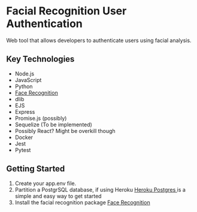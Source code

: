 # Facial Recognition User Authentication
<p> Web tool that allows developers to authenticate users using facial analysis. </p>

## Key Technologies
* Node.js
* JavaScript
* Python
* <a href="https://github.com/ageitgey/face_recognition"> Face Recognition </a>
* dlib
* EJS
* Express
* Promise.js (possibly)
* Sequelize (To be implemented)
* Possibly React? Might be overkill though
* Docker
* Jest
* Pytest


## Getting Started

1. Create your app.env file.
2. Partition a PostgrSQL database, if using Heroku <a href="https://www.heroku.com/postgres"> Heroku Postgres </a> is a simple and easy way to get started
3. Install the facial recognition package <a href="https://github.com/ageitgey/face_recognition"> Face Recognition </a>
